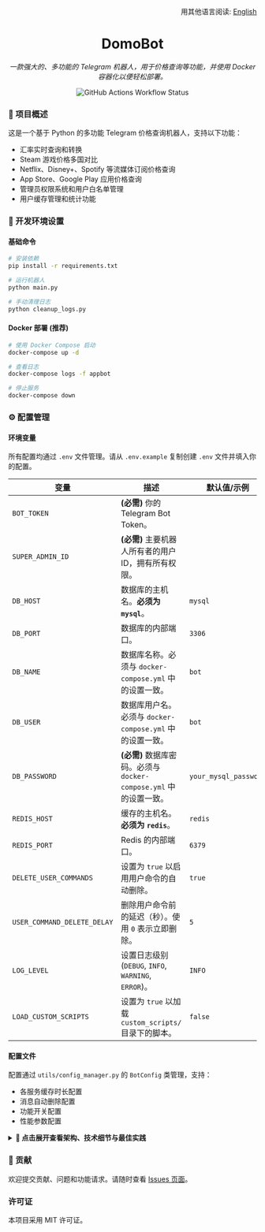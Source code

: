 <div align="right">

用其他语言阅读: [English](./README.md)

</div>

<div align="center">

# DomoBot
*一款强大的、多功能的 Telegram 机器人，用于价格查询等功能，并使用 Docker 容器化以便轻松部署。*

</div>

<p align="center">
  <img src="https://github.com/SzeMeng76/domobot/actions/workflows/docker-publish.yml/badge.svg" alt="GitHub Actions Workflow Status" />
</p>

### 📝 项目概述

这是一个基于 Python 的多功能 Telegram 价格查询机器人，支持以下功能：
-   汇率实时查询和转换
-   Steam 游戏价格多国对比
-   Netflix、Disney+、Spotify 等流媒体订阅价格查询
-   App Store、Google Play 应用价格查询
-   管理员权限系统和用户白名单管理
-   用户缓存管理和统计功能

### 🚀 开发环境设置

#### 基础命令
```bash
# 安装依赖
pip install -r requirements.txt

# 运行机器人
python main.py

# 手动清理日志
python cleanup_logs.py
````

#### Docker 部署 (推荐)

```bash
# 使用 Docker Compose 启动
docker-compose up -d

# 查看日志
docker-compose logs -f appbot

# 停止服务
docker-compose down
```

### ⚙️ 配置管理

#### 环境变量

所有配置均通过 `.env` 文件管理。请从 `.env.example` 复制创建 `.env` 文件并填入你的配置。

| 变量                        | 描述                                                                    | 默认值/示例             |
| --------------------------- | ----------------------------------------------------------------------- | ----------------------- |
| `BOT_TOKEN`                 | **(必需)** 你的 Telegram Bot Token。                                    |                         |
| `SUPER_ADMIN_ID`            | **(必需)** 主要机器人所有者的用户ID，拥有所有权限。                     |                         |
| `DB_HOST`                   | 数据库的主机名。**必须为 `mysql`**。                                    | `mysql`                 |
| `DB_PORT`                   | 数据库的内部端口。                                                      | `3306`                  |
| `DB_NAME`                   | 数据库名称。必须与 `docker-compose.yml` 中的设置一致。                  | `bot`                   |
| `DB_USER`                   | 数据库用户名。必须与 `docker-compose.yml` 中的设置一致。                | `bot`                   |
| `DB_PASSWORD`               | **(必需)** 数据库密码。必须与 `docker-compose.yml` 中的设置一致。       | `your_mysql_password`   |
| `REDIS_HOST`                | 缓存的主机名。**必须为 `redis`**。                                        | `redis`                 |
| `REDIS_PORT`                | Redis 的内部端口。                                                      | `6379`                  |
| `DELETE_USER_COMMANDS`      | 设置为 `true` 以启用用户命令的自动删除。                                  | `true`                  |
| `USER_COMMAND_DELETE_DELAY` | 删除用户命令前的延迟（秒）。使用 `0` 表示立即删除。                 | `5`                     |
| `LOG_LEVEL`                 | 设置日志级别 (`DEBUG`, `INFO`, `WARNING`, `ERROR`)。              | `INFO`                  |
| `LOAD_CUSTOM_SCRIPTS`       | 设置为 `true` 以加载 `custom_scripts/` 目录下的脚本。                     | `false`                 |

#### 配置文件
配置通过 `utils/config_manager.py` 的 `BotConfig` 类管理，支持：
-   各服务缓存时长配置
-   消息自动删除配置
-   功能开关配置
-   性能参数配置

<details>
<summary><b>📖 点击展开查看架构、技术细节与最佳实践</b></summary>

### 🛠️ 架构概述

#### 核心组件

1.  **主程序** (`main.py`): 负责异步初始化、依赖注入和应用生命周期管理。
2.  **命令模块** (`commands/`): 每个服务都作为独立的模块，通过工厂模式进行统一注册和权限控制。
3.  **工具模块** (`utils/`):
      - `config_manager.py`: 管理配置。
      - `redis_cache_manager.py`: 使用 Redis 处理缓存。
      - `mysql_user_manager.py`: 管理数据库交互。
      - `task_scheduler.py`: 调度后台任务。
      - `permissions.py`: 权限检查系统。
4.  **数据存储:**
      - **Redis:** 用于缓存和调度消息删除。
      - **MySQL:** 用于持久化存储用户数据和权限。

#### 关键设计模式

  - **命令工厂模式**: 统一命令注册和权限管理
  - **依赖注入**: 核心组件通过 `bot_data` 传递
  - **异步编程**: 全面支持异步操作
  - **错误处理**: 使用装饰器统一错误处理
  - **直接异步权限检查**: 移除了复杂的适配器层，直接使用 MySQL 异步操作

### 🗄️ 数据库结构

  - `users`: 用户基本信息
  - `admin_permissions`: 管理员权限
  - `super_admins`: 超级管理员
  - `user_whitelist`: 用户白名单
  - `group_whitelist`: 群组白名单
  - `admin_logs`: 管理员操作日志
  - `command_stats`: 命令使用统计

初始化脚本: `database/init.sql`

### 🔐 权限系统

#### 架构优化

项目已经完全移除了 SQLite 兼容性适配器，统一使用 MySQL + Redis 架构：

  - **直接异步权限检查**: `utils/permissions.py` 直接通过 `context.bot_data['user_cache_manager']` 获取 MySQL 管理器
  - **统一数据存储**: 所有权限数据存储在 MySQL 中，避免了数据不一致问题
  - **性能优化**: 移除了同步转异步的复杂性，提升了响应速度

#### 权限级别

1.  **超级管理员**: 通过环境变量 `SUPER_ADMIN_ID` 配置
2.  **普通管理员**: 存储在 MySQL `admin_permissions` 表中
3.  **白名单用户**: 私聊需要在 `user_whitelist` 表中，群聊需要群组在 `group_whitelist` 表中

### 🧩 扩展功能

#### 自定义脚本

在 `custom_scripts/` 目录放置 Python 脚本，设置 `LOAD_CUSTOM_SCRIPTS=true` 后自动加载。
脚本可以访问：

  - `application`: Telegram 应用实例
  - `cache_manager`: Redis 缓存管理器
  - `rate_converter`: 汇率转换器
  - `user_cache_manager`: 用户缓存管理器
  - `stats_manager`: 统计管理器

#### 命令开发

1.  在 `commands/` 目录创建新模块
2.  使用 `command_factory.register_command()` 注册命令
3.  设置适当的权限级别
4.  在 `main.py` 中注入必要的依赖

### 📊 日志和监控

#### 日志管理

  - **日志文件：** `logs/bot-YYYY-MM-DD.log`
  - **自动轮换：** 10MB 大小限制，保留 5 个备份
  - **日志级别：** 支持 DEBUG、INFO、WARNING、ERROR
  - **定期清理：** 通过 `cleanup_logs.py` 或定时任务

#### 监控功能

  - 命令使用统计
  - 用户活跃度监控
  - 错误日志记录
  - 性能指标收集

### ⚡ 性能优化

#### 缓存策略

  - **Redis 缓存：** 用于高频访问数据和价格信息
  - **统一缓存管理：** 通过 `redis_cache_manager.py` 统一管理
  - **智能缓存：** 不同服务有不同的缓存时长配置

#### 任务调度

  - **Redis 任务调度器：** 支持定时任务
  - **消息删除调度：** 自动清理临时消息
  - **缓存清理任务：** 定期清理过期缓存

#### 连接管理

  - **连接池：** MySQL 和 Redis 连接池
  - **异步客户端：** httpx 异步 HTTP 客户端
  - **资源清理：** 优雅关闭连接

### 💡 开发最佳实践

1.  **错误处理**: 使用 `@with_error_handling` 装饰器
2.  **日志记录**: 使用适当的日志级别
3.  **权限检查**: 使用 `@require_permission(Permission.USER/ADMIN/SUPER_ADMIN)` 装饰器
4.  **异步权限操作**: 通过 `context.bot_data['user_cache_manager']` 获取用户管理器
5.  **缓存使用**: 合理使用 Redis 缓存避免重复请求
6.  **异步编程**: 使用 `async/await` 处理所有 I/O 操作
7.  **配置管理**: 通过环境变量管理配置
8.  **数据库操作**: 使用参数化查询防止 SQL 注入

### 🔍 故障排除

#### 常见问题

1.  **数据库连接失败**: 检查 MySQL 配置和连接
2.  **Redis 连接失败**: 检查 Redis 服务状态
3.  **权限错误**: 确认用户在白名单或管理员列表中
4.  **命令不响应**: 检查日志文件中的错误信息

#### 调试技巧

1.  设置 `LOG_LEVEL=DEBUG` 获取详细日志
2.  使用 `docker-compose logs -f appbot` 查看实时日志
3.  检查 Redis 缓存状态
4.  验证数据库表结构和数据

### 📜 架构迁移记录

#### v2.0 架构统一 (最新)

**已移除的组件:**

  - `utils/compatibility_adapters.py` - SQLite 兼容性适配器
  - `utils/redis_mysql_adapters.py` - 混合适配器
  - `utils/unified_database.py` - SQLite 统一数据库
  - `utils/deletion_task_manager.py` - 未使用的删除任务管理器
  - 其他 SQLite 相关文件

**架构优化:**

  - 统一使用 MySQL + Redis 架构
  - 直接异步权限检查，移除了复杂的适配器层
  - 提升了性能和代码可维护性
  - 解决了群组白名单用户无法使用机器人的问题

**迁移要点:**

  - 所有权限数据现在存储在 MySQL 中
  - Redis 用于缓存和消息删除调度
  - 环境变量中必须配置 MySQL 和 Redis 连接信息

</details>

### 🤝 贡献

欢迎提交贡献、问题和功能请求。请随时查看 [Issues 页面](https://github.com/SzeMeng76/domobot/issues)。

### 许可证

本项目采用 MIT 许可证。

```
```
